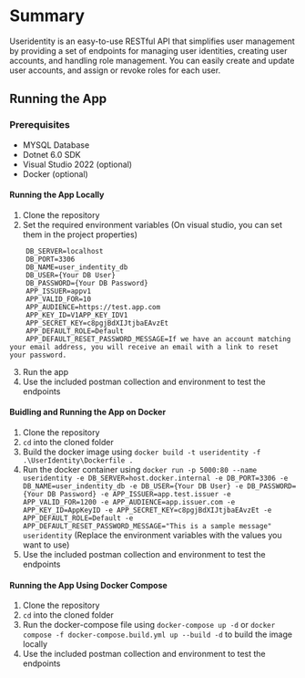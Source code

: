 # Summary 
Useridentity is an easy-to-use RESTful API that simplifies user management by providing a set of endpoints for managing user identities, creating user accounts, and handling role management. You can easily create and update user accounts, and assign or revoke roles for each user. 

## Running the App
### Prerequisites
- MYSQL Database 
- Dotnet 6.0 SDK
- Visual Studio 2022 (optional)
- Docker (optional)

#### Running the App Locally
1. Clone the repository
2. Set the required environment variables (On visual studio, you can set them in the project properties)
   
```
    DB_SERVER=localhost
    DB_PORT=3306
    DB_NAME=user_indentity_db
    DB_USER={Your DB User}
    DB_PASSWORD={Your DB Password}
    APP_ISSUER=appv1
    APP_VALID_FOR=10
    APP_AUDIENCE=https://test.app.com
    APP_KEY_ID=V1APP_KEY_IDV1
    APP_SECRET_KEY=c8pgjBdXIJtjbaEAvzEt
    APP_DEFAULT_ROLE=Default
    APP_DEFAULT_RESET_PASSWORD_MESSAGE=If we have an account matching your email address, you will receive an email with a link to reset your password.
```

3. Run the app
4. Use the included postman collection and environment to test the endpoints

#### Buidling and Running the App on Docker
1. Clone the repository
2. `cd` into the cloned folder
3. Build the docker image using `docker build -t useridentity -f .\UserIdentity\Dockerfile .`
4. Run the docker container using `docker run -p 5000:80 --name useridentity -e DB_SERVER=host.docker.internal -e DB_PORT=3306 -e DB_NAME=user_indentity_db -e DB_USER={Your DB User} -e DB_PASSWORD={Your DB Password} -e APP_ISSUER=app.test.issuer -e APP_VALID_FOR=1200 -e APP_AUDIENCE=app.issuer.com -e APP_KEY_ID=AppKeyID -e APP_SECRET_KEY=c8pgjBdXIJtjbaEAvzEt -e APP_DEFAULT_ROLE=Default -e APP_DEFAULT_RESET_PASSWORD_MESSAGE="This is a sample message" useridentity` (Replace the environment variables with the values you want to use)
5. Use the included postman collection and environment to test the endpoints

#### Running the App Using Docker Compose
1. Clone the repository
2. `cd` into the cloned folder
3. Run the docker-compose file using `docker-compose up -d` or `docker compose -f docker-compose.build.yml up --build -d` to build the image locally
4. Use the included postman collection and environment to test the endpoints


